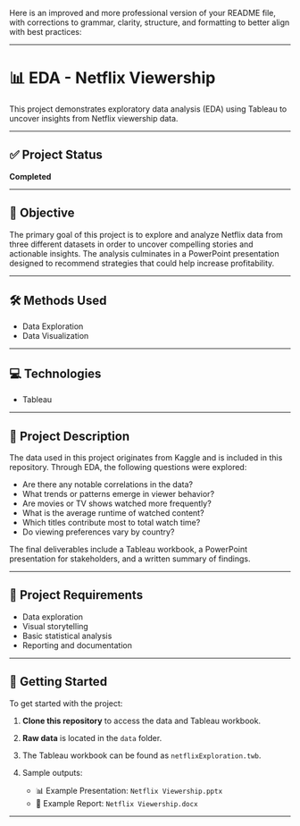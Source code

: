 Here is an improved and more professional version of your README file, with corrections to grammar, clarity, structure, and formatting to better align with best practices:

---

# 📊 EDA - Netflix Viewership

This project demonstrates exploratory data analysis (EDA) using Tableau to uncover insights from Netflix viewership data.

---

## ✅ Project Status

**Completed**

---

## 🎯 Objective

The primary goal of this project is to explore and analyze Netflix data from three different datasets in order to uncover compelling stories and actionable insights. The analysis culminates in a PowerPoint presentation designed to recommend strategies that could help increase profitability.

---

## 🛠️ Methods Used

* Data Exploration
* Data Visualization

---

## 💻 Technologies

* Tableau

---

## 📄 Project Description

The data used in this project originates from Kaggle and is included in this repository. Through EDA, the following questions were explored:

* Are there any notable correlations in the data?
* What trends or patterns emerge in viewer behavior?
* Are movies or TV shows watched more frequently?
* What is the average runtime of watched content?
* Which titles contribute most to total watch time?
* Do viewing preferences vary by country?

The final deliverables include a Tableau workbook, a PowerPoint presentation for stakeholders, and a written summary of findings.

---

## 📌 Project Requirements

* Data exploration
* Visual storytelling
* Basic statistical analysis
* Reporting and documentation

---

## 🚀 Getting Started

To get started with the project:

1. **Clone this repository** to access the data and Tableau workbook.
2. **Raw data** is located in the `data` folder.
3. The Tableau workbook can be found as `netflixExploration.twb`.
4. Sample outputs:

   * 📊 Example Presentation: `Netflix Viewership.pptx`
   * 📝 Example Report: `Netflix Viewership.docx`

---
